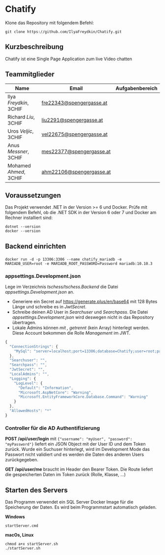 # Chatify

Klone das Repository mit folgendem Befehl:

```
git clone https://github.com/IlyaFreydkin/Chatify.git
```

## Kurzbeschreibung

Chatify ist eine Single Page Application zum live Video chatten


## Teammitglieder

| Name                   | Email                    | Aufgabenbereich |
| ---------------------- | ------------------------ | --------------- |
| Ilya *Freydkin*, 3CHIF | fre22343@spengergasse.at |                 |
| Richard *Liu*, 3CHIF   | liu2291@spengergasse.at  |                 |
| Uros *Veljic*, 3CHIF   | vel22675@spengergasse.at |                 |
| Anus *Messner*, 3CHIF | mes22377@spengergasse.at |                 |
| Mohamed *Ahmed*, 3CHIF | ahm22106@spengergasse.at |                 |

## Voraussetzungen

Das Projekt verwendet .NET in der Version >= 6 und Docker. Prüfe mit folgendem Befehl, ob die .NET
SDK in der Version 6 oder 7 und Docker am Rechner installiert sind:

```
dotnet --version
docker --version
```

## Backend einrichten

###
```
docker run -d -p 13306:3306 --name chatify_mariadb -e MARIADB_USER=root -e MARIADB_ROOT_PASSWORD=Password mariadb:10.10.3
```
### appsettings.Development.json

Lege im Verzeichnis *tschess/tschess.Backend* die Datei *appsettings.Development.json* an.

- Generiere ein Secret auf https://generate.plus/en/base64 mit 128 Bytes Länge und schreibe es in *JwtSecret*.
- Schreibe deinen AD User in *Searchuser* und *Searchpass*. Die Datei *appsettings.Development.json*
  wird deswegen nicht in das Repository übertragen.
- Lokale Admins können *mit , getrennt* (kein Array) hinterlegt werden. Diese Account bekommen die
  Rolle *Management* im JWT.

```javascript
{
  "ConnectionStrings": {
    "MySql": "server=localhost;port=13306;database=Chatify;user=root;password=Password"
  },
  "Searchuser": "",
  "Searchpass": "",
  "JwtSecret": "",
  "LocalAdmins": "",
  "Logging": {
    "LogLevel": {
      "Default": "Information",
      "Microsoft.AspNetCore": "Warning",
      "Microsoft.EntityFrameworkCore.Database.Command": "Warning"
    }
  },
  "AllowedHosts": "*"
}
```

### Controller für die AD Authentifizierung

**POST /api/user/login** mit `{"username": "myUser", "password": "myPassword"}` liefert ein JSON
Object mit der User ID und dem Token zurück. Wurde ein Suchuser hinterlegt, wird im Development
Mode das Passwort nicht validiert und es werden die Daten des anderen Users zurückgegeben.

**GET /api/user/me** braucht im Header den Bearer Token. Die Route liefert die gespeicherten
Daten im Token zurück (Rolle, Klasse, ...)

## Starten des Servers

Das Programm verwendet ein SQL Server Docker Image für die Speicherung der Daten. Es wird beim
Programmstart automatisch geladen.

**Windows**
```
startServer.cmd
```

**macOs, Linux**
```
chmod a+x startServer.sh
./startServer.sh
```


